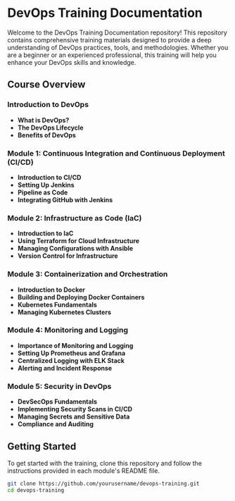 # DevOps Training Documentation

Welcome to the DevOps Training Documentation repository! This repository contains comprehensive training materials designed to provide a deep understanding of DevOps practices, tools, and methodologies. Whether you are a beginner or an experienced professional, this training will help you enhance your DevOps skills and knowledge.

## Course Overview

### Introduction to DevOps
- **What is DevOps?**
- **The DevOps Lifecycle**
- **Benefits of DevOps**

### Module 1: Continuous Integration and Continuous Deployment (CI/CD)
- **Introduction to CI/CD**
- **Setting Up Jenkins**
- **Pipeline as Code**
- **Integrating GitHub with Jenkins**

### Module 2: Infrastructure as Code (IaC)
- **Introduction to IaC**
- **Using Terraform for Cloud Infrastructure**
- **Managing Configurations with Ansible**
- **Version Control for Infrastructure**

### Module 3: Containerization and Orchestration
- **Introduction to Docker**
- **Building and Deploying Docker Containers**
- **Kubernetes Fundamentals**
- **Managing Kubernetes Clusters**

### Module 4: Monitoring and Logging
- **Importance of Monitoring and Logging**
- **Setting Up Prometheus and Grafana**
- **Centralized Logging with ELK Stack**
- **Alerting and Incident Response**

### Module 5: Security in DevOps
- **DevSecOps Fundamentals**
- **Implementing Security Scans in CI/CD**
- **Managing Secrets and Sensitive Data**
- **Compliance and Auditing**

## Getting Started

To get started with the training, clone this repository and follow the instructions provided in each module's README file.

```sh
git clone https://github.com/yourusername/devops-training.git
cd devops-training

